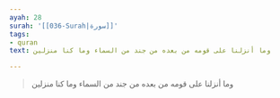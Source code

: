 ```yaml
---
ayah: 28
surah: '[[036-Surah|سورة]]'
tags:
- quran
text: وما أنزلنا على قومه من بعده من جند من السماء وما كنا منزلين

---
```

> وما أنزلنا على قومه من بعده من جند من السماء وما كنا منزلين
